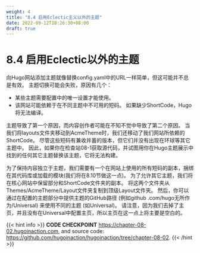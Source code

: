 ```yaml
---
weight: 4
title: "8.4 启用Eclectic主义以外的主题"
date: 2022-09-12T18:26:30+08:00
draft: true
---
```


# 8.4 启用Eclectic以外的主题

向Hugo网站添加主题就像替换config.yaml中的URL一样简单，但这可能并不总是有效。 主题切换可能会失败，原因有几个：

- 某些主题需要配置中的唯一设置才能使用。
- 该网站可能依赖于在不同主题中不可用的短码。 如果缺少ShortCode，Hugo将无法编译。

主题导致了第一个原因，而内容创作者可能在不知不觉中导致了第二个原因。 当我们将layouts文件夹移动到AcmeTheme时，我们还移动了我们网站所依赖的ShortCode。 尽管这些短码有兼收并蓄的版本，但它们并没有出现在环球等其它主题中。 因此，如果你在检查站08-1获取源代码，并试图用你在Hugo主题展示中找到的任何其它主题替换该主题，它将无法构建。

为了保持内容独立于主题，我们需要有一个在网站上使用的所有短码的副本，捆绑在其代码库或加载的模块(我们将在8.10节做这一点)。 为了允许其它主题，我们将在核心网站中保留部分和ShortCode文件夹的副本。 将这两个文件夹从Themes/AcmeTheme/Layout文件夹复制到顶级Layout文件夹。 然后，你可以通过在配置的主题部分中提供主题的GitHub路径 (例如github .com/hugo无所作为/Universal) 来使用不同的主题 (如Universal)。 请注意，因为我们去掉了主页，并且没有在Universal中配置主页，所以主页在这一点上将主要是空白的。

{{< hint info >}}
**CODE CHECKPOINT**    https://chapter-08-02.hugoinaction.com, and source code: https://github.com/hugoinaction/hugoinaction/tree/chapter-08-02.
{{< /hint >}}